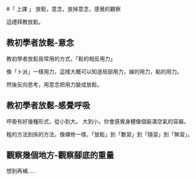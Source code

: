 #「 上課 」 放鬆，意念，放掉意念，感覺的觀察

這禮拜教放鬆。

## 教初學者放鬆-意念
教初學者放鬆我常用的方式，「鬆的相反用力」

像「卜派」一樣用力，這樣大概可以知道局部用力，線的用力，點的用力。

然後反向思考，用意念把用力變成放鬆。

## 教初學者放鬆-感覺呼吸
呼吸有好幾種形式，從小到大。
大到小，你會感覺身體像個裝滿空氣的容器。

粗的方法到係的方法，像禪修一樣，「放鬆」到「數習」到「隨習」到「無習」。

## 觀察幾個地方-觀察腳底的重量
想到再補.....

